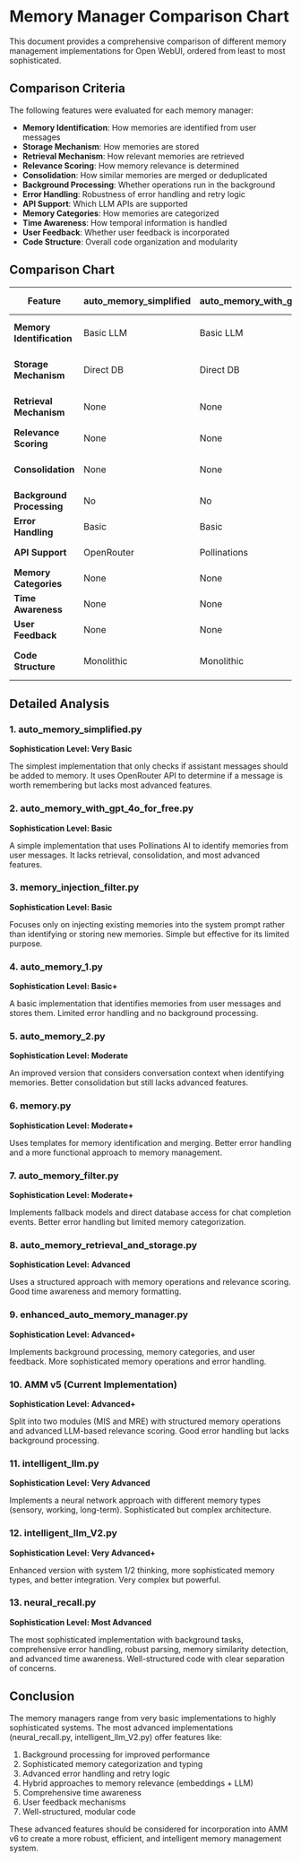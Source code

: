 # Memory Manager Comparison Chart

This document provides a comprehensive comparison of different memory management implementations for Open WebUI, ordered from least to most sophisticated.

## Comparison Criteria

The following features were evaluated for each memory manager:

- **Memory Identification**: How memories are identified from user messages
- **Storage Mechanism**: How memories are stored
- **Retrieval Mechanism**: How relevant memories are retrieved
- **Relevance Scoring**: How memory relevance is determined
- **Consolidation**: How similar memories are merged or deduplicated
- **Background Processing**: Whether operations run in the background
- **Error Handling**: Robustness of error handling and retry logic
- **API Support**: Which LLM APIs are supported
- **Memory Categories**: How memories are categorized
- **Time Awareness**: How temporal information is handled
- **User Feedback**: Whether user feedback is incorporated
- **Code Structure**: Overall code organization and modularity

## Comparison Chart

| Feature | auto_memory_simplified | auto_memory_with_gpt_4o_for_free | memory_injection_filter | auto_memory_1 | auto_memory_2 | memory | auto_memory_filter | auto_memory_retrieval_and_storage | enhanced_auto_memory_manager | AMM v5 (Current) | intelligent_llm | intelligent_llm_V2 | neural_recall |
|---------|------------------------|----------------------------------|-------------------------|--------------|--------------|--------|-------------------|----------------------------------|------------------------------|-----------------|----------------|-------------------|---------------|
| **Memory Identification** | Basic LLM | Basic LLM | None (injection only) | Basic LLM | Advanced LLM with context | LLM with templates | LLM with fallbacks | LLM with structured operations | LLM with categories | Advanced LLM with structured prompts | Neural network | Neural network with system 1/2 | Advanced LLM with robust parsing |
| **Storage Mechanism** | Direct DB | Direct DB | None (injection only) | Direct DB | Direct DB | Direct DB with merging | Direct DB with fallbacks | Direct DB with structured data | Direct DB with metadata | Direct DB with operation paradigm | Custom SQLite | Custom SQLite with types | Direct DB with background tasks |
| **Retrieval Mechanism** | None | None | Direct injection | Basic query | Basic query with context | Template-based | Basic query | Structured query with relevance | Category-based | LLM-based relevance | Neural embedding | Neural embedding with types | Hybrid with robust error handling |
| **Relevance Scoring** | None | None | None | None | Basic similarity | Basic LLM | None | LLM-based | LLM-based with categories | Advanced LLM-based | Neural network | Neural network with context | Hybrid LLM and similarity |
| **Consolidation** | None | None | None | Basic | Advanced with context | Template-based | Basic | Structured with rules | Advanced with categories | Basic | Neural network | Neural network with types | Advanced with similarity detection |
| **Background Processing** | No | No | No | No | No | No | Limited | No | Yes | No | Yes | Yes | Yes with task management |
| **Error Handling** | Basic | Basic | Basic | Basic | Basic | Advanced | Advanced with fallbacks | Basic | Advanced | Basic | Basic | Advanced | Comprehensive with retries |
| **API Support** | OpenRouter | Pollinations | None | OpenAI/Ollama | OpenAI | OpenAI/Ollama | Ollama with fallbacks | OpenAI | OpenAI/DeepSeek | OpenAI/Ollama | None (internal) | None (internal) | OpenAI/Ollama with discovery |
| **Memory Categories** | None | None | None | None | None | None | None | Basic tags | Advanced categories | Basic | Neural types | Neural types with system | Comprehensive with tags |
| **Time Awareness** | None | None | None | None | None | Basic | None | Advanced | Basic | None | Basic | Advanced | Comprehensive |
| **User Feedback** | None | None | None | None | None | None | None | None | Yes | None | Yes | Yes | Yes |
| **Code Structure** | Monolithic | Monolithic | Monolithic | Monolithic | Monolithic | Modular | Monolithic with fallbacks | Modular with classes | Modular with classes | Modular (two files) | Complex OOP | Complex OOP with inheritance | Modular with background tasks |

## Detailed Analysis

### 1. auto_memory_simplified.py
**Sophistication Level: Very Basic**

The simplest implementation that only checks if assistant messages should be added to memory. It uses OpenRouter API to determine if a message is worth remembering but lacks most advanced features.

### 2. auto_memory_with_gpt_4o_for_free.py
**Sophistication Level: Basic**

A simple implementation that uses Pollinations AI to identify memories from user messages. It lacks retrieval, consolidation, and most advanced features.

### 3. memory_injection_filter.py
**Sophistication Level: Basic**

Focuses only on injecting existing memories into the system prompt rather than identifying or storing new memories. Simple but effective for its limited purpose.

### 4. auto_memory_1.py
**Sophistication Level: Basic+**

A basic implementation that identifies memories from user messages and stores them. Limited error handling and no background processing.

### 5. auto_memory_2.py
**Sophistication Level: Moderate**

An improved version that considers conversation context when identifying memories. Better consolidation but still lacks advanced features.

### 6. memory.py
**Sophistication Level: Moderate+**

Uses templates for memory identification and merging. Better error handling and a more functional approach to memory management.

### 7. auto_memory_filter.py
**Sophistication Level: Moderate+**

Implements fallback models and direct database access for chat completion events. Better error handling but limited memory categorization.

### 8. auto_memory_retrieval_and_storage.py
**Sophistication Level: Advanced**

Uses a structured approach with memory operations and relevance scoring. Good time awareness and memory formatting.

### 9. enhanced_auto_memory_manager.py
**Sophistication Level: Advanced+**

Implements background processing, memory categories, and user feedback. More sophisticated memory operations and error handling.

### 10. AMM v5 (Current Implementation)
**Sophistication Level: Advanced+**

Split into two modules (MIS and MRE) with structured memory operations and advanced LLM-based relevance scoring. Good error handling but lacks background processing.

### 11. intelligent_llm.py
**Sophistication Level: Very Advanced**

Implements a neural network approach with different memory types (sensory, working, long-term). Sophisticated but complex architecture.

### 12. intelligent_llm_V2.py
**Sophistication Level: Very Advanced+**

Enhanced version with system 1/2 thinking, more sophisticated memory types, and better integration. Very complex but powerful.

### 13. neural_recall.py
**Sophistication Level: Most Advanced**

The most sophisticated implementation with background tasks, comprehensive error handling, robust parsing, memory similarity detection, and advanced time awareness. Well-structured code with clear separation of concerns.

## Conclusion

The memory managers range from very basic implementations to highly sophisticated systems. The most advanced implementations (neural_recall.py, intelligent_llm_V2.py) offer features like:

1. Background processing for improved performance
2. Sophisticated memory categorization and typing
3. Advanced error handling and retry logic
4. Hybrid approaches to memory relevance (embeddings + LLM)
5. Comprehensive time awareness
6. User feedback mechanisms
7. Well-structured, modular code

These advanced features should be considered for incorporation into AMM v6 to create a more robust, efficient, and intelligent memory management system.